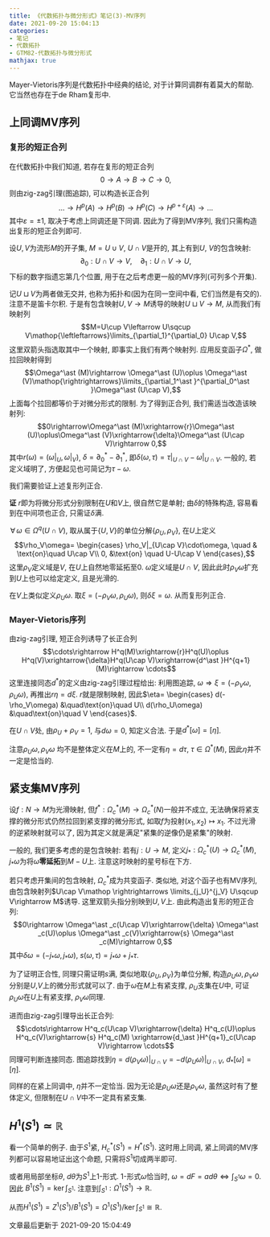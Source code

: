 ```yaml
---
title: 《代数拓扑与微分形式》笔记(3)-MV序列
date: 2021-09-20 15:04:13
categories: 
- 笔记
- 代数拓扑
- GTM82-代数拓扑与微分形式
mathjax: true
---
```


Mayer-Vietoris序列是代数拓扑中经典的结论, 对于计算同调群有着莫大的帮助.
它当然也存在于de Rham复形中.

上同调MV序列
------------

### 复形的短正合列

在代数拓扑中我们知道, 若存在复形的短正合列
$$0\rightarrow A\rightarrow B\rightarrow C\rightarrow 0,$$
则由zig-zag引理(图追踪), 可以构造长正合列
$$...\rightarrow H^p(A)\rightarrow H^p(B)\rightarrow H^p(C)\rightarrow H^{p+\varepsilon}(A)\rightarrow ...$$
其中$\varepsilon=\pm 1$, 取决于考虑上同调还是下同调. 因此为了得到MV序列,
我们只需构造出复形的短正合列即可.

设$U,V$为流形$M$的开子集, $M=U\cup V$, $U\cap V$是开的, 其上有到$U$,
$V$的包含映射:
$$\partial_0:U\cap V\rightarrow V, \quad \partial_1:U\cap V\rightarrow U,$$
下标的数字指遗忘第几个位置, 用于在之后考虑更一般的MV序列(可列多个开集).

记$U\sqcup V$为两者做无交并, 也称为拓扑和(因为在同一空间中看,
它们当然是有交的). 注意不是笛卡尔积.
于是有包含映射$U,V\rightarrow M$诱导的映射$U\sqcup V\rightarrow M$,
从而我们有映射列
$$M=U\cup V\leftarrow U\sqcup V\mathop{\leftleftarrows}\limits_{\partial_1}^{\partial_0} U\cap V,$$
这里双箭头指选取其中一个映射, 即事实上我们有两个映射列.
应用反变函子$\Omega^\ast$, 做拉回映射得到
$$\Omega^\ast (M)\rightarrow \Omega^\ast (U)\oplus \Omega^\ast (V)\mathop{\rightrightarrows}\limits_{\partial_1^\ast }^{\partial_0^\ast }\Omega^\ast (U\cap V),$$
上面每个拉回都等价于对微分形式的限制. 为了得到正合列,
我们需适当改造该映射列:
$$0\rightarrow\Omega^\ast (M)\xrightarrow{r}\Omega^\ast (U)\oplus\Omega^\ast (V)\xrightarrow{\delta}\Omega^\ast (U\cap V)\rightarrow 0,$$
其中$r(\omega)=(\omega|_U, \omega|_V)$,
$\delta=\partial_0^\ast -\partial_1^\ast$,
即$\delta(\omega,\tau)=\tau|_{U\cap V}-\omega|_{U\cap V}$. 一般的,
若定义域明了, 方便起见也可简记为$\tau-\omega$.

我们需要验证上述复形列正合.

**证** $r$即为将微分形式分别限制在$U$和$V$上, 很自然它是单射;
由$\delta$的特殊构造, 容易看到在中间项也正合, 只需证$\delta$满.

$\,\forall\,\omega\in \Omega^q(U\cap V)$,
取从属于$\{U,V\}$的单位分解$\{\rho_U,\rho_V\}$, 在$U$上定义
$$\rho_V\omega=
            \begin{cases}
                \rho_V|_{U\cap V}\cdot\omega, \quad & \text{on}\quad U\cap V\\
                0, &\text{on} \quad U-U\cap V       
            \end{cases},$$ 这里$\rho_V$定义域是$V$,
在$U$上自然地零延拓至0. $\omega$定义域是$U\cap V$,
因此此时$\rho_V\omega$扩充到$U$上也可以给定定义, 且是光滑的.

在$V$上类似定义$\rho_U\omega$. 取$\xi=(-\rho_V\omega, \rho_U\omega)$,
则$\delta\xi=\omega$. 从而复形列正合.

### Mayer-Vietoris序列

由zig-zag引理, 短正合列诱导了长正合列
$$\cdots\rightarrow H^q(M)\xrightarrow{r}H^q(U)\oplus H^q(V)\xrightarrow{\delta}H^q(U\cap V)\xrightarrow{d^\ast }H^{q+1}(M)\rightarrow \cdots$$
这里连接同态$d^\ast$的定义由zig-zag引理过程给出: 利用图追踪,
$\omega\Rightarrow \xi=(-\rho_V\omega,\rho_U\omega)$,
再推出$r\eta=d\xi$. $r$就是限制映射, 因此$\eta=
        \begin{cases}
            d(-\rho_V\omega) &\quad\text{on}\quad U\\
            d(\rho_U\omega) &\quad\text{on}\quad V
        \end{cases}$.

在$U\cap V$处, 由$\rho_U+\rho_V=1$, 与$d\omega=0$, 知定义合法.
于是$d^\ast [\omega]=[\eta]$.

注意$\rho_U \omega, \rho_V\omega$ 均不是整体定义在$M$上的,
不一定有$\eta=d\tau$, $\tau\in\Omega^\ast (M)$,
因此$\eta$并不一定是恰当的.

紧支集MV序列
------------

设$f:N\rightarrow M$为光滑映射,
但$f^\ast :\Omega^\ast _c(M)\rightarrow \Omega^\ast _c(N)$一般并不成立,
无法确保将紧支撑的微分形式仍然拉回到紧支撑的微分形式,
如取$f$为投射$(x_1,x_2)\mapsto x_1$. 不过光滑的逆紧映射就可以了,
因为其定义就是满足\"紧集的逆像仍是紧集\"的映射.

一般的, 我们更多考虑的是包含映射: 若有$j: U\rightarrow M$,
定义$j_\ast : \Omega^\ast _c(U)\rightarrow \Omega^\ast _c(M)$,
$j_\ast \omega$为将$\omega$**零延拓**到$M-U$上.
注意这时映射的星号标在下方.

若只考虑开集间的包含映射, $\Omega^\ast _c$成为共变函子. 类似地,
对这个函子也有MV序列,
由包含映射列$U\cap V\mathop \rightrightarrows \limits_{j_U}^{j_V} U\sqcup V\rightarrow M$诱导.
这里双箭头指分别映到$U,V$上. 由此构造出复形的短正合列:
$$0\rightarrow \Omega^\ast _c(U\cap V)\xrightarrow{\delta} \Omega^\ast _c(U)\oplus \Omega^\ast _c(V)\xrightarrow{s} \Omega^\ast _c(M)\rightarrow 0,$$
其中$\delta\omega=(-j_\ast \omega,j_\ast \omega)$,
$s(\omega,\tau)=j_\ast \omega+j_\ast \tau$.

为了证明正合性, 同理只需证明$s$满,
类似地取$\{\rho_U,\rho_V\}$为单位分解,
构造$\rho_U\omega,\rho_V\omega$分别是$U$,$V$上的微分形式就可以了.
由于$\omega$在$M$上有紧支撑, $\rho_U$支集在$U$中,
可证$\rho_U\omega$在$U$上有紧支撑, $\rho_V\omega$同理.

进而由zig-zag引理导出长正合列:
$$\cdots\rightarrow H^q_c(U\cap V)\xrightarrow{\delta} H^q_c(U)\oplus H^q_c(V)\xrightarrow{s} H^q_c(M) \xrightarrow{d_\ast }H^{q+1}_c(U\cap V)\rightarrow \cdots$$
同理可判断连接同态.
图追踪找到$\eta=d(\rho_V\omega)|_{U\cap V}=-d(\rho_U\omega)|_{U\cap V}$,
$d_\ast [\omega]=[\eta]$.

同样的在紧上同调中, $\eta$并不一定恰当.
因为无论是$\rho_U\omega$还是$\rho_V\omega$, 虽然这时有了整体定义,
但限制在$U\cap V$中不一定具有紧支集.

$H^1(S^1)\simeq \mathbb{R}$
---------------------------

看一个简单的例子. 由于$S^1$紧, $H_c^\ast (S^1)=H^\ast (S^1)$.
这时用上同调, 紧上同调的MV序列都可以容易地证出这个命题,
只需将$S^1$切成两半即可.

或者用局部坐标$\theta$, $d\theta$为$S^1$上$1$-形式.
$1$-形式$\omega$恰当时,
$\omega=dF=ad\theta \Leftrightarrow \int_{S^1}\omega=0.$ 因此
$B^1(S^1)=\ker \int_{S^1}.$
注意到$\int_{S^1}:\Omega^1(S^1)\rightarrow \mathbb{R}.$

从而$H^1(S^1)=Z^1(S^1)/B^1(S^1)=\Omega^1(S^1)/\ker \int_{S^1}\cong \mathbb{R}$.

文章最后更新于 2021-09-20 15:04:49 

